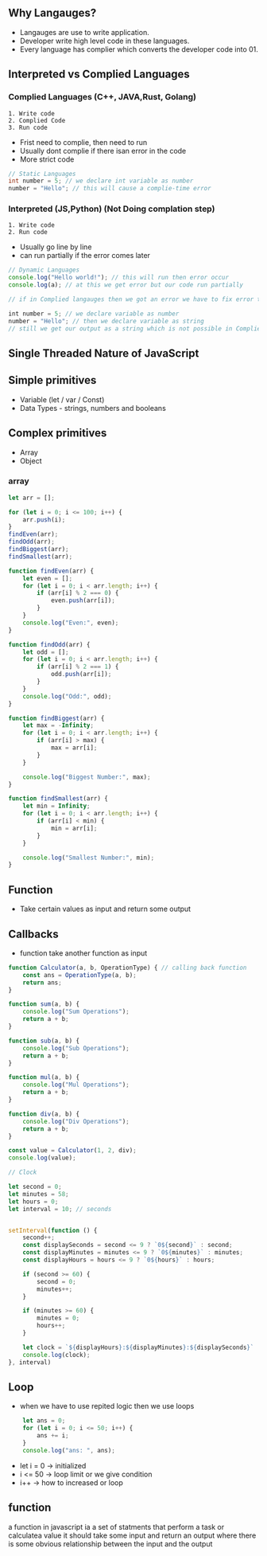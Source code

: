 ## Why Langauges?
- Langauges are use to write application.
- Developer write high level code in these languages.
- Every language has complier which converts the developer code into 01.

## Interpreted vs Complied Languages
### Complied Languages (C++, JAVA,Rust, Golang)
    1. Write code 
    2. Complied Code
    3. Run code
- Frist need to complie, then need to run
- Usually dont complie if there isan error in the code
- More strict code
```java
// Static Languages
int number = 5; // we declare int variable as number
number = "Hello"; // this will cause a complie-time error
```

### Interpreted (JS,Python) (Not Doing complation step)
    1. Write code
    2. Run code
- Usually go line by line
- can run partially if the error comes later

```javascript
// Dynamic Languages
console.log("Hello world!"); // this will run then error occur
console.log(a); // at this we get error but our code run partially

// if in Complied langauges then we got an error we have to fix error then our code get complied.
```

```javascript
int number = 5; // we declare variable as number
number = "Hello"; // then we declare variable as string 
// still we get our output as a string which is not possible in Complied langauges
```

## Single Threaded Nature of JavaScript

## Simple primitives
- Variable (let / var / Const)
- Data Types - strings, numbers and booleans

## Complex primitives
- Array
- Object

### array 
```javascript
let arr = [];

for (let i = 0; i <= 100; i++) {
    arr.push(i);
}
findEven(arr);
findOdd(arr);
findBiggest(arr);
findSmallest(arr);

function findEven(arr) {
    let even = [];
    for (let i = 0; i < arr.length; i++) {
        if (arr[i] % 2 === 0) {
            even.push(arr[i]);
        }
    }
    console.log("Even:", even);
}

function findOdd(arr) {
    let odd = [];
    for (let i = 0; i < arr.length; i++) {
        if (arr[i] % 2 === 1) {
            odd.push(arr[i]);
        }
    }
    console.log("Odd:", odd);
}

function findBiggest(arr) {
    let max = -Infinity;
    for (let i = 0; i < arr.length; i++) {
        if (arr[i] > max) {
            max = arr[i];
        }
    }

    console.log("Biggest Number:", max);
}

function findSmallest(arr) {
    let min = Infinity;
    for (let i = 0; i < arr.length; i++) {
        if (arr[i] < min) {
            min = arr[i];
        }
    }

    console.log("Smallest Number:", min);
}
```


## Function
- Take certain values as input and return some output

## Callbacks
- function take another function as input
``` javascript
function Calculator(a, b, OperationType) { // calling back function
    const ans = OperationType(a, b);
    return ans;
}

function sum(a, b) {
    console.log("Sum Operations");
    return a + b;
}

function sub(a, b) {
    console.log("Sub Operations");
    return a + b;
}

function mul(a, b) {
    console.log("Mul Operations");
    return a + b;
}

function div(a, b) {
    console.log("Div Operations");
    return a + b;
}

const value = Calculator(1, 2, div);
console.log(value);
```

```javascript
// Clock

let second = 0;
let minutes = 58;
let hours = 0;
let interval = 10; // seconds


setInterval(function () {
    second++;
    const displaySeconds = second <= 9 ? `0${second}` : second;
    const displayMinutes = minutes <= 9 ? `0${minutes}` : minutes;
    const displayHours = hours <= 9 ? `0${hours}` : hours;

    if (second >= 60) {
        second = 0;
        minutes++;
    }

    if (minutes >= 60) {
        minutes = 0;
        hours++;
    }

    let clock = `${displayHours}:${displayMinutes}:${displaySeconds}`
    console.log(clock);
}, interval)
```
## Loop
- when we have to use repited logic then we use loops

```javascript
    let ans = 0;
    for (let i = 0; i <= 50; i++) {
        ans += i;
    }
    console.log("ans: ", ans);
```
- let i = 0 -> initialized
- i <= 50 -> loop limit or we give condition 
- i++ -> how to increased or loop 

## function 
a function in javascript  ia a set of statments that perform a task or calculatea value
it should take some input and return an output where there is some obvious relationship between the input and the output
